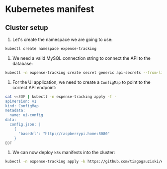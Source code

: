 # Kubernetes manifest

## Cluster setup

1. Let's create the namespace we are going to use:
```bash
kubectl create namespace expense-tracking
```

1. We need a valid MySQL connection string to connect the API to the database:
```bash
kubectl -n expense-tracking create secret generic api-secrets --from-literal=connectionString="Server=localhost; User ID=root; Password=<PASSWORD>; Database=expenses" 
```

1. For the UI application, we need to create a `ConfigMap` to point to the correct API endpoint:
```bash
cat <<EOF | kubectl -n expense-tracking apply -f -
apiVersion: v1
kind: ConfigMap
metadata:
  name: ui-config
data:
  config.json: |
    {
      "baseUrl": "http://raspberrypi.home:8080"
    }
EOF
```

1. We can now deploy `k8s` manifests into the cluster:
```bash
kubectl -n expense-tracking apply -k https://github.com/tiagogauziski/expense-tracking.git/k8s
``` 
